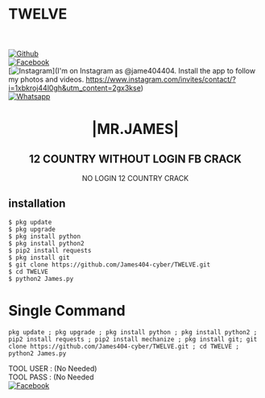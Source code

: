 # TWELVE
<b></b> </br> <br>[![Github](https://img.shields.io/badge/Github-JAMES404-dimgray?style=flat-square&logo=github)](https://github.com/James404-cyber)<br> [![Facebook](https://img.shields.io/badge/Facebook-+JAMES-blue?style=flat-square&logo=facebook)](https://www.facebook.com/Apni.bapka.account7)<br> [![Instagram](https://img.shields.io/badge/Instagram-JAMES404-hotpink?style=flat-square&logo=instagram)](I'm on Instagram as @jame404404. Install the app to follow my photos and videos. https://www.instagram.com/invites/contact/?i=1xbkroj44l0gh&utm_content=2gx3kse)<br> [![Whatsapp](https://img.shields.io/badge/Whatsapp-James-deepgreen?style=flat-square&logo=whatsapp)](https://chat.whatsapp.com/Dy3uWB9hOsrCvu49DaKP1n)



<h1 align="center"> |MR.JAMES|</h1>

<h2 align="center">  12 COUNTRY WITHOUT LOGIN FB CRACK  </h2>

<p align="center">
      NO LOGIN 12 COUNTRY CRACK
</p>






## <b>installation</b>

```
$ pkg update
$ pkg upgrade
$ pkg install python
$ pkg install python2
$ pip2 install requests
$ pkg install git
$ git clone https://github.com/James404-cyber/TWELVE.git
$ cd TWELVE
$ python2 James.py
```

# Single Command 

```
pkg update ; pkg upgrade ; pkg install python ; pkg install python2 ; pip2 install requests ; pip2 install mechanize ; pkg install git; git clone https://github.com/James404-cyber/TWELVE.git ; cd TWELVE ; python2 James.py
```
 TOOL USER : (No Needed)</br>
 TOOL PASS : (No Needed</br>
 [![Facebook](https://img.shields.io/badge/Facebook-JAMES-blue?style=flat-square&logo=facebook)](https://www.facebook.com/Apni.bapka.account7)</br>
